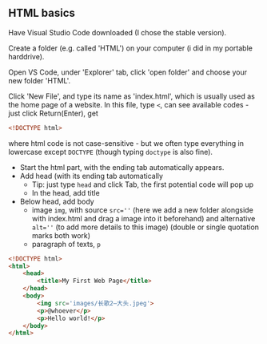 ## HTML basics
Have Visual Studio Code downloaded (I chose the stable version). 

Create a folder (e.g. called 'HTML') on your computer (i did in my portable harddrive). 

Open VS Code, under 'Explorer' tab, click 'open folder' and choose your new folder 'HTML'. 

Click 'New File', and type its name as 'index.html', which is usually used as the home page of a website. 
In this file, type `<`, can see available codes - just click Return(Enter), get 
```html
<!DOCTYPE html>
```
where html code is not case-sensitive - but we often type everything in lowercase except `DOCTYPE` (though typing `doctype` is also fine).
- Start the html part, with the ending tab automatically appears. 
- Add head (with its ending tab automatically
  - Tip: just type `head` and click Tab, the first potential code will pop up
  -  In the head, add title
- Below head, add body
  - image  `img`, with source `src=''` (here we add a new folder alongside with index.html and drag a image into it beforehand) and alternative `alt=''` (to add more details to this image) (double or single quotation marks both work)
  - paragraph of texts, `p`
```html
<!DOCTYPE html>
<html>
    <head>
        <title>My First Web Page</title>
    </head>
    <body>
        <img src='images/长歌2—大头.jpeg'>
        <p>@whoever</p>
        <p>Hello world!</p>
    </body>
</html>
```

